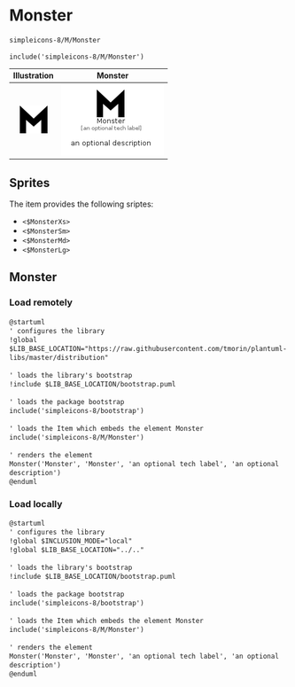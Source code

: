 # Monster


```text
simpleicons-8/M/Monster
```

```text
include('simpleicons-8/M/Monster')
```



| Illustration | Monster |
| :---: | :---: |
| ![illustration for Illustration](../../simpleicons-8/M/Monster.png) | ![illustration for Monster](../../simpleicons-8/M/Monster.Local.png) |



## Sprites
The item provides the following sriptes:

- `<$MonsterXs>`
- `<$MonsterSm>`
- `<$MonsterMd>`
- `<$MonsterLg>`





## Monster

### Load remotely
```plantuml
@startuml
' configures the library
!global $LIB_BASE_LOCATION="https://raw.githubusercontent.com/tmorin/plantuml-libs/master/distribution"

' loads the library's bootstrap
!include $LIB_BASE_LOCATION/bootstrap.puml

' loads the package bootstrap
include('simpleicons-8/bootstrap')

' loads the Item which embeds the element Monster
include('simpleicons-8/M/Monster')

' renders the element
Monster('Monster', 'Monster', 'an optional tech label', 'an optional description')
@enduml
```

### Load locally
```plantuml
@startuml
' configures the library
!global $INCLUSION_MODE="local"
!global $LIB_BASE_LOCATION="../.."

' loads the library's bootstrap
!include $LIB_BASE_LOCATION/bootstrap.puml

' loads the package bootstrap
include('simpleicons-8/bootstrap')

' loads the Item which embeds the element Monster
include('simpleicons-8/M/Monster')

' renders the element
Monster('Monster', 'Monster', 'an optional tech label', 'an optional description')
@enduml
```

